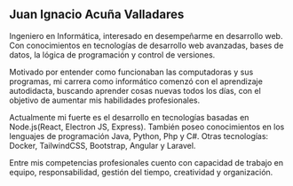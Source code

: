 ## Juan Ignacio Acuña Valladares
Ingeniero en Informática, interesado en desempeñarme en desarrollo web. Con conocimientos en tecnologías de desarrollo web avanzadas, bases de datos, la lógica de programación y control de versiones.

Motivado por entender como funcionaban las computadoras y sus programas, mi carrera como informático comenzó con el aprendizaje autodidacta, buscando aprender cosas nuevas todos los días, con el objetivo de aumentar mis habilidades profesionales. 

Actualmente mi fuerte es el desarrollo en tecnologías basadas en Node.js(React, Electron JS, Express). También poseo conocimientos en los lenguajes de programación Java, Python, Php y C#.
Otras tecnologías: Docker, TailwindCSS, Bootstrap, Angular y Laravel.

Entre mis competencias profesionales cuento con capacidad de trabajo en equipo, responsabilidad, gestión del tiempo, creatividad y organización.


<!--
**Juan-Acuna/Juan-Acuna** is a ✨ _special_ ✨ repository because its `README.md` (this file) appears on your GitHub profile.

Here are some ideas to get you started:

- 🔭 I’m currently working on ...
- 🌱 I’m currently learning ...
- 👯 I’m looking to collaborate on ...
- 🤔 I’m looking for help with ...
- 💬 Ask me about ...
- 📫 How to reach me: ...
- 😄 Pronouns: ...
- ⚡ Fun fact: ...
-->
